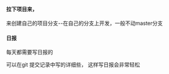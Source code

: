 #### 拉下项目来，

来创建自己的项目分支--在自己的分支上开发，一般不动master分支



#### 日报

每天都需要写日报的

可以在git 提交记录中写的详细些， 这样写日报会非常轻松
